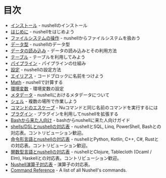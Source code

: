 # 目次

* [インストール](installation.md) - nushellのインストール
* [はじめに](introduction.md) - nushellをはじめよう
* [ファイルシステムの操作](moving_around.md) - nushellからファイルシステムを扱おう
* [データ型](types_of_data.md) - nushellのデータ型
* [データの読み込み](loading_data.md) - データの読み込みとその利用方法
* [テーブル](working_with_tables.md) - テーブルを利用してみよう
* [パイプライン](pipeline.md) - パイプラインの仕組み
* [設定](configuration.md) - nushellの設定方法
* [エイリアス](aliases.md) - コードブロックに名前をつけよう
* [Math](math.md) - nushellで計算する
* [環境変数](environment.md) - 環境変数の設定
* [メタデータ](metadata.md) - nushellにおけるメタデータについて
* [シェル](shells_in_shells.md) - 複数の場所で作業しよう
* [コマンドのエスケープ](escaping.md) - Nuコマンドと同じ名前のコマンドを実行するには
* [プラグイン](plugins.md) - プラグインを利用してnushellを拡張する
* [Bashから来た人向け](coming_from_bash.md) - bashからnushellに来た人向けガイド
* [shells/DSLとnushellの対応表](nushell_map.md) - nushellとSQL, Linq, PowerShell, Bashとの対応表。コントリビューション歓迎。
* [命令形言語とnushellの対応表](nushell_map_imperative.md) - nushellとPython, Kotlin, C++, C#, Rustとの対応表。コントリビューション歓迎。
* [関数型言語とnushellの対応表](nushell_map_functional.md) - nushellとClojure, Tablecloth (Ocaml / Elm), Haskellとの対応表。コントリビューション歓迎。
* [Nushell演算子対応表](nushell_operator_map.md) - 演算子の対応表。
* [Command Reference](command_reference.md) - A list of all Nushell's commands.